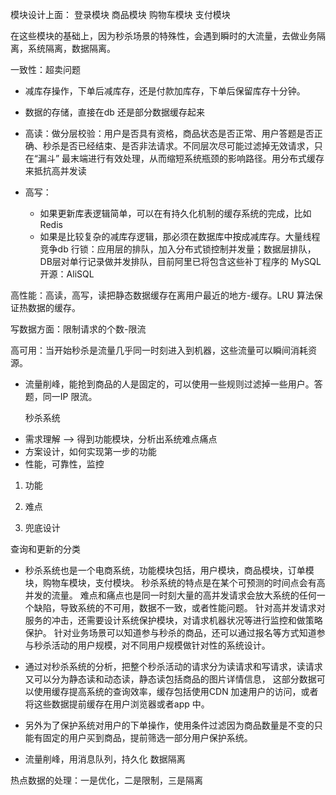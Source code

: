 模块设计上面：
登录模块
商品模块
购物车模块
支付模块


在这些模块的基础上，因为秒杀场景的特殊性，会遇到瞬时的大流量，去做业务隔离，系统隔离，数据隔离。

一致性：超卖问题
- 减库存操作，下单后减库存，还是付款加库存，下单后保留库存十分钟。
- 数据的存储，直接在db 还是部分数据缓存起来

- 高读：做分层校验：用户是否具有资格，商品状态是否正常、用户答题是否正确、秒杀是否已经结束、是否非法请求。不同层次尽可能过滤掉无效请求，只在“漏斗” 最末端进行有效处理，从而缩短系统瓶颈的影响路径。用分布式缓存来抵抗高并发读
- 高写：
    - 如果更新库表逻辑简单，可以在有持久化机制的缓存系统的完成，比如Redis
    - 如果是比较复杂的减库存逻辑，那必须在数据库中按成减库存。大量线程竞争db 行锁：应用层的排队，加入分布式锁控制并发量；数据层排队，DB层对单行记录做并发排队，目前阿里已将包含这些补丁程序的 MySQL 开源：AliSQL

高性能：高读，高写，读把静态数据缓存在离用户最近的地方-缓存。LRU 算法保证热数据的缓存。

写数据方面：限制请求的个数-限流

高可用：当开始秒杀是流量几乎同一时刻进入到机器，这些流量可以瞬间消耗资源。
- 流量削峰，能抢到商品的人是固定的，可以使用一些规则过滤掉一些用户。答题，同一IP 限流。



   秒杀系统

 * 需求理解 ——> 得到功能模块，分析出系统难点痛点
 * 方案设计，如何实现第一步的功能
 * 性能，可靠性，监控
1. 功能
2. 难点


3. 兜底设计


查询和更新的分类

- 秒杀系统也是一个电商系统，功能模块包括，用户模块，商品模块，订单模块，购物车模块，支付模块。
秒杀系统的特点是在某个可预测的时间点会有高并发的流量。
难点和痛点也是同一时刻大量的高并发请求会放大系统的任何一个缺陷，导致系统的不可用，数据不一致，或者性能问题。
针对高并发请求对服务的冲击，还需要设计系统保护模块，对请求机器状况等进行监控和做策略保护。
针对业务场景可以知道参与秒杀的商品，还可以通过报名等方式知道参与秒杀活动的用户规模，对不同用户规模做针对性的系统设计。

- 通过对秒杀系统的分析，把整个秒杀活动的请求分为读请求和写请求，读请求又可以分为静态读和动态读，静态读包括商品的图片详情信息，
这部分数据可以使用缓存提高系统的查询效率，缓存包括使用CDN 加速用户的访问，或者将这些数据提前缓存在用户浏览器或者app 中。
- 另外为了保护系统对用户的下单操作，使用条件过滤因为商品数量是不变的只能有固定的用户买到商品，提前筛选一部分用户保护系统。
- 流量削峰，用消息队列，持久化
数据隔离

热点数据的处理：一是优化，二是限制，三是隔离